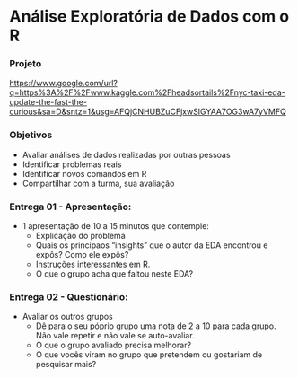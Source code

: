 # Análise Exploratória de Dados com o R

### Projeto
https://www.google.com/url?q=https%3A%2F%2Fwww.kaggle.com%2Fheadsortails%2Fnyc-taxi-eda-update-the-fast-the-curious&sa=D&sntz=1&usg=AFQjCNHUBZuCFjxwSIGYAA7OG3wA7yVMFQ

### Objetivos
* Avaliar análises de dados realizadas por outras pessoas
* Identificar problemas reais
* Identificar novos comandos em R
* Compartilhar com a turma, sua avaliação

### Entrega 01 - Apresentação:
* 1 apresentação de 10 a 15 minutos que contemple:
    * Explicação do problema
    * Quais os principaos “insights” que o autor da  EDA encontrou e expôs? Como ele expôs?
    * Instruções interessantes em R.
    * O que o grupo acha que faltou neste EDA?

### Entrega 02 - Questionário:
* Avaliar os outros grupos
    * Dê para o seu  póprio grupo uma nota de 2 a 10 para cada grupo. Não vale repetir e não vale se auto-avaliar.
    * O que o grupo avaliado precisa melhorar?
    * O que vocês viram no grupo que pretendem ou gostariam de pesquisar mais?